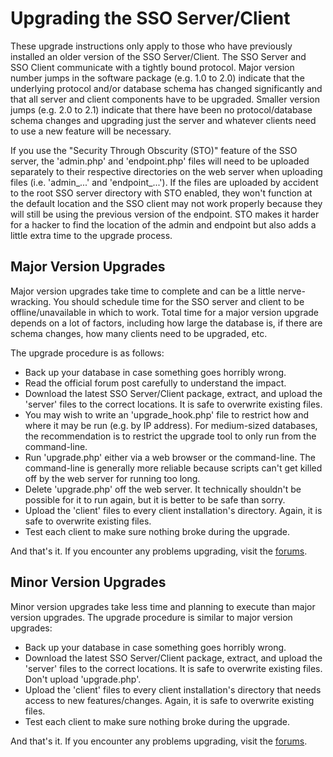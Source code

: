 Upgrading the SSO Server/Client
===============================

These upgrade instructions only apply to those who have previously installed an older version of the SSO Server/Client.  The SSO Server and SSO Client communicate with a tightly bound protocol.  Major version number jumps in the software package (e.g. 1.0 to 2.0) indicate that the underlying protocol and/or database schema has changed significantly and that all server and client components have to be upgraded.  Smaller version jumps (e.g. 2.0 to 2.1) indicate that there have been no protocol/database schema changes and upgrading just the server and whatever clients need to use a new feature will be necessary.

If you use the "Security Through Obscurity (STO)" feature of the SSO server, the 'admin.php' and 'endpoint.php' files will need to be uploaded separately to their respective directories on the web server when uploading files (i.e. 'admin_...' and 'endpoint_...').  If the files are uploaded by accident to the root SSO server directory with STO enabled, they won't function at the default location and the SSO client may not work properly because they will still be using the previous version of the endpoint.  STO makes it harder for a hacker to find the location of the admin and endpoint but also adds a little extra time to the upgrade process.

Major Version Upgrades
----------------------

Major version upgrades take time to complete and can be a little nerve-wracking.  You should schedule time for the SSO server and client to be offline/unavailable in which to work.  Total time for a major version upgrade depends on a lot of factors, including how large the database is, if there are schema changes, how many clients need to be upgraded, etc.

The upgrade procedure is as follows:

* Back up your database in case something goes horribly wrong.
* Read the official forum post carefully to understand the impact.
* Download the latest SSO Server/Client package, extract, and upload the 'server' files to the correct locations.  It is safe to overwrite existing files.
* You may wish to write an 'upgrade_hook.php' file to restrict how and where it may be run (e.g. by IP address).  For medium-sized databases, the recommendation is to restrict the upgrade tool to only run from the command-line.
* Run 'upgrade.php' either via a web browser or the command-line.  The command-line is generally more reliable because scripts can't get killed off by the web server for running too long.
* Delete 'upgrade.php' off the web server.  It technically shouldn't be possible for it to run again, but it is better to be safe than sorry.
* Upload the 'client' files to every client installation's directory.  Again, it is safe to overwrite existing files.
* Test each client to make sure nothing broke during the upgrade.

And that's it.  If you encounter any problems upgrading, visit the [forums](http://barebonescms.com/forums/forumdisplay.php?fid=2).

Minor Version Upgrades
----------------------

Minor version upgrades take less time and planning to execute than major version upgrades. The upgrade procedure is similar to major version upgrades:

* Back up your database in case something goes horribly wrong.
* Download the latest SSO Server/Client package, extract, and upload the 'server' files to the correct locations.  It is safe to overwrite existing files. Don't upload 'upgrade.php'.
* Upload the 'client' files to every client installation's directory that needs access to new features/changes.  Again, it is safe to overwrite existing files.
* Test each client to make sure nothing broke during the upgrade.

And that's it.  If you encounter any problems upgrading, visit the [forums](http://barebonescms.com/forums/forumdisplay.php?fid=2).
